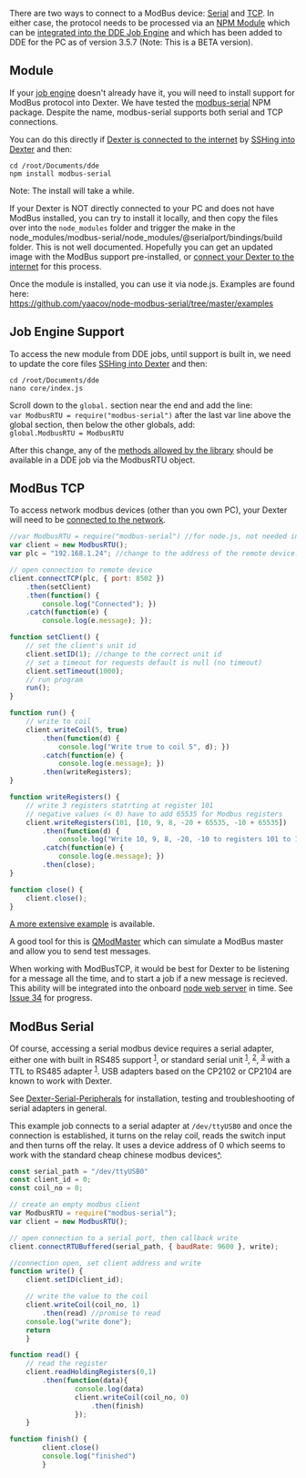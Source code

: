 There are two ways to connect to a ModBus device: <a href="#modbus-serial">Serial</a> and <a href="#modbus-tcp">TCP</a>. In either case, the protocol needs to be processed via an <a href="#module">NPM Module</a> which can be <a href="#job-engine-support">integrated into the DDE Job Engine</a> and which has been added to DDE for the PC as of version 3.5.7 (Note: This is a BETA version). 

## Module
If your [job engine](DDE#dde-on-dexter) doesn't already have it, you will need to install support for ModBus protocol into Dexter. We have tested the [modbus-serial](https://www.npmjs.com/package/modbus-serial) NPM package. Despite the name, modbus-serial supports both serial and TCP connections.

You can do this directly if [Dexter is connected to the internet](Dexter-Networking#internet-access) by [SSHing into Dexter](Dexter-Networking#shell-access-via-ssh) and then:
````
cd /root/Documents/dde
npm install modbus-serial
````
Note: The install will take a while. 

If your Dexter is NOT directly connected to your PC and does not have ModBus installed, you can try to install it locally, and then copy the files over into the `node_modules` folder and trigger the make in the node_modules/modbus-serial/node_modules/@serialport/bindings/build folder. This is not well documented. Hopefully you can get an updated image with the ModBus support pre-installed, or [connect your Dexter to the internet](Dexter-Networking#internet-access) for this process.

Once the module is installed, you can use it via node.js. Examples are found here:<br>
https://github.com/yaacov/node-modbus-serial/tree/master/examples

## Job Engine Support

To access the new module from DDE jobs, until support is built in, we need to update the core files [SSHing into Dexter](Dexter-Networking#shell-access-via-ssh) and then:
````
cd /root/Documents/dde
nano core/index.js
````
Scroll down to the `global.` section near the end and add the line:<br>
`var ModbusRTU = require("modbus-serial")`
after the last var line above the global section, then below the other globals, add:<br>
`global.ModbusRTU = ModbusRTU`

After this change, any of the [methods allowed by the library](https://github.com/JamesNewton/node-modbus-serial/tree/patch-1#these-classes-are-implemented) should be available in a DDE job via the ModbusRTU object.


## ModBus TCP

To access network modbus devices (other than you own PC), your Dexter will need to be [connected to the network](Dexter-Networking#internet-access). 

````js
//var ModbusRTU = require("modbus-serial") //for node.js, not needed in DDE
var client = new ModbusRTU();
var plc = "192.168.1.24"; //change to the address of the remote device.

// open connection to remote device
client.connectTCP(plc, { port: 8502 })
    .then(setClient)
    .then(function() {
        console.log("Connected"); })
    .catch(function(e) {
        console.log(e.message); });

function setClient() {
    // set the client's unit id
    client.setID(1); //change to the correct unit id
    // set a timeout for requests default is null (no timeout)
    client.setTimeout(1000);
    // run program
    run();
}

function run() {
    // write to coil
    client.writeCoil(5, true)
        .then(function(d) {
            console.log("Write true to coil 5", d); })
        .catch(function(e) {
            console.log(e.message); })
        .then(writeRegisters);
}

function writeRegisters() {
    // write 3 registers statrting at register 101
    // negative values (< 0) have to add 65535 for Modbus registers
    client.writeRegisters(101, [10, 9, 8, -20 + 65535, -10 + 65535])
        .then(function(d) {
            console.log("Write 10, 9, 8, -20, -10 to registers 101 to 105", d); })
        .catch(function(e) {
            console.log(e.message); })
        .then(close);
}

function close() {
    client.close();
}
````

[A more extensive example](https://github.com/HaddingtonDynamics/Dexter/blob/StepAngles/Firmware/dde_apps/modbus_test.dde) is available.

A good tool for this is [QModMaster](https://sourceforge.net/projects/qmodmaster/) which can simulate a ModBus master and allow you to send test messages. 

When working with ModBusTCP, it would be best for Dexter to be listening for a message all the time, and to start a job if a new message is recieved. This ability will be integrated into the onboard [node web server](nodejs-webserver) in time. See [Issue 34](https://github.com/HaddingtonDynamics/Dexter/issues/84) for progress.

## ModBus Serial

Of course, accessing a serial modbus device requires a serial adapter, either one with built in RS485 support <sup>[1](https://www.amazon.com/dp/B0721BB8PQ)</sup>, or standard serial unit <sup>[1](https://www.tindie.com/products/Power_Modules/miniature-micro-usb-serial-uart-ttl-33v-5v-out/)</sup>, <sup>[2](http://massmind.ecomorder.com/techref/ecomprice.asp?p=416063)</sup>, <sup>[3](https://www.tindie.com/products/CircuitGizmos3/multiple-usb-serial-interface/)</sup> with a TTL to RS485 adapter <sup>[1](https://www.digitspace.com/ttl-to-rs485module-rs485-to-ttl-uart)</sup>. USB adapters based on the CP2102 or CP2104 are known to work with Dexter. 

See [Dexter-Serial-Peripherals](Dexter-Serial-Peripherals) for installation, testing and troubleshooting of serial adapters in general. 

This example job connects to a serial adapter at `/dev/ttyUSB0` and once the connection is established, it turns on the relay coil, reads the switch input and then turns off the relay. It uses a device address of 0 which seems to work with the standard cheap chinese modbus devices<a href="https://www.aliexpress.com/item/4000014522532.html">^</a>.

````js
const serial_path = "/dev/ttyUSB0"
const client_id = 0;
const coil_no = 0;

// create an empty modbus client
var ModbusRTU = require("modbus-serial");
var client = new ModbusRTU();

// open connection to a serial port, then callback write
client.connectRTUBuffered(serial_path, { baudRate: 9600 }, write);

//connection open, set client address and write
function write() {
    client.setID(client_id);

    // write the value to the coil
    client.writeCoil(coil_no, 1)
        .then(read) //promise to read
    console.log("write done");
    return
    }

function read() {
    // read the register
    client.readHoldingRegisters(0,1)
        .then(function(data){
                console.log(data)
                client.writeCoil(coil_no, 0)
                    .then(finish)
                });
    }

function finish() {
        client.close()
        console.log("finished")
        }


````